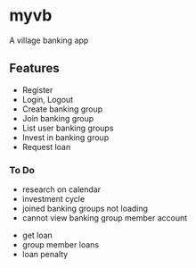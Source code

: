 # myvb

A village banking app

## Features
- Register
- Login, Logout
- Create banking group
- Join banking group
- List user banking groups
- Invest in banking group
- Request loan

### To Do
- research on calendar
- investment cycle
- joined banking groups not loading
- cannot view banking group member account
* get loan
* group member loans
* loan penalty